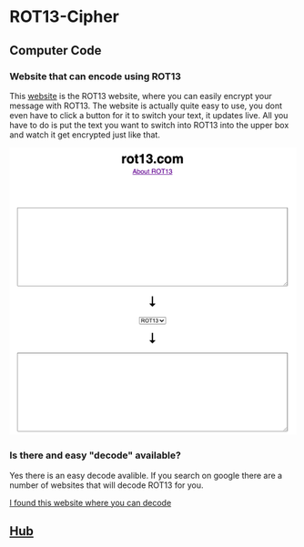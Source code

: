 # ROT13-Cipher
## Computer Code

### Website that can encode using ROT13
This [website](https://rot13.com/) is the ROT13 website, where you can easily encrypt your message with ROT13. The website is actually quite easy to use, you dont even have to click a button for it to switch your text, it updates live. All you have to do is put the text you want to switch into ROT13 into the upper box and watch it get encrypted just like that.

![Website](Website.png)

### Is there and easy "decode" available?
Yes there is an easy decode avalible. If you search on google there are a number of websites that will decode ROT13 for you.

[I found this website where you can decode](http://practicalcryptography.com/ciphers/rot13-cipher/)

## [Hub](README.md)
